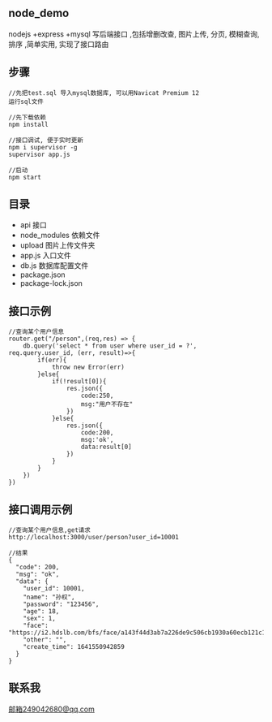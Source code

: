 ## node_demo
nodejs +express +mysql 写后端接口 ,包括增删改查, 图片上传, 分页, 模糊查询, 排序 ,简单实用, 实现了接口路由


## 步骤
```
//先把test.sql 导入mysql数据库, 可以用Navicat Premium 12
运行sql文件

//先下载依赖
npm install

//接口调试, 便于实时更新
npm i supervisor -g
supervisor app.js

//启动
npm start
```


## 目录
- api  接口
- node_modules 依赖文件
- upload 图片上传文件夹
- app.js  入口文件
- db.js  数据库配置文件
- package.json 
- package-lock.json 

## 接口示例
```
//查询某个用户信息
router.get("/person",(req,res) => {
	db.query('select * from user where user_id = ?', req.query.user_id, (err, result)=>{
		if(err){
			throw new Error(err)
		}else{
			if(!result[0]){
				res.json({
					code:250,
					msg:"用户不存在"
				})
			}else{
				res.json({
					code:200,
					msg:'ok',
					data:result[0]
				})
			}
		}
	})
})
```

## 接口调用示例
``` 
//查询某个用户信息,get请求
http://localhost:3000/user/person?user_id=10001

//结果
{
  "code": 200,
  "msg": "ok",
  "data": {
    "user_id": 10001,
    "name": "孙权",
    "password": "123456",
    "age": 18,
    "sex": 1,
    "face": "https://i2.hdslb.com/bfs/face/a143f44d3ab7a226de9c506cb1930a60ecb121c1.jpg@96w_96h_1c_1s.webp",
    "other": "",
    "create_time": 1641550942859
  }
}
```


## 联系我
邮箱249042680@qq.com
